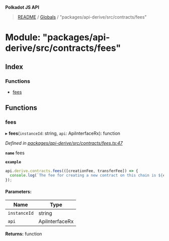 **Polkadot JS API**

> [README](../README.md) / [Globals](../globals.md) / "packages/api-derive/src/contracts/fees"

# Module: "packages/api-derive/src/contracts/fees"

## Index

### Functions

* [fees](_packages_api_derive_src_contracts_fees_.md#fees)

## Functions

### fees

▸ **fees**(`instanceId`: string, `api`: ApiInterfaceRx): function

*Defined in [packages/api-derive/src/contracts/fees.ts:47](https://github.com/polkadot-js/api/blob/c27e41be3/packages/api-derive/src/contracts/fees.ts#L47)*

**`name`** fees

**`example`** 
<BR>

```javascript
api.derive.contracts.fees(([creationFee, transferFee]) => {
  console.log(`The fee for creating a new contract on this chain is ${creationFee} units. The fee required to call this contract is ${transferFee} units.`);
});
```

#### Parameters:

Name | Type |
------ | ------ |
`instanceId` | string |
`api` | ApiInterfaceRx |

**Returns:** function
